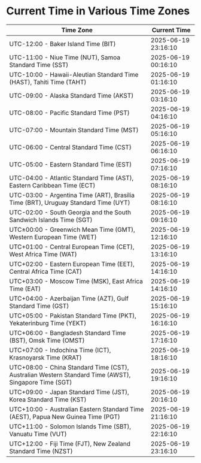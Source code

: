# Current Time in Various Time Zones

| Time Zone | Current Time |
|-----------|--------------|
| UTC-12:00 - Baker Island Time (BIT) | 2025-06-19 23:16:10 |
| UTC-11:00 - Niue Time (NUT), Samoa Standard Time (SST) | 2025-06-19 00:16:10 |
| UTC-10:00 - Hawaii-Aleutian Standard Time (HAST), Tahiti Time (TAHT) | 2025-06-19 01:16:10 |
| UTC-09:00 - Alaska Standard Time (AKST) | 2025-06-19 03:16:10 |
| UTC-08:00 - Pacific Standard Time (PST) | 2025-06-19 04:16:10 |
| UTC-07:00 - Mountain Standard Time (MST) | 2025-06-19 05:16:10 |
| UTC-06:00 - Central Standard Time (CST) | 2025-06-19 06:16:10 |
| UTC-05:00 - Eastern Standard Time (EST) | 2025-06-19 07:16:10 |
| UTC-04:00 - Atlantic Standard Time (AST), Eastern Caribbean Time (ECT) | 2025-06-19 08:16:10 |
| UTC-03:00 - Argentina Time (ART), Brasília Time (BRT), Uruguay Standard Time (UYT) | 2025-06-19 08:16:10 |
| UTC-02:00 - South Georgia and the South Sandwich Islands Time (SGT) | 2025-06-19 09:16:10 |
| UTC±00:00 - Greenwich Mean Time (GMT), Western European Time (WET) | 2025-06-19 12:16:10 |
| UTC+01:00 - Central European Time (CET), West Africa Time (WAT) | 2025-06-19 13:16:10 |
| UTC+02:00 - Eastern European Time (EET), Central Africa Time (CAT) | 2025-06-19 14:16:10 |
| UTC+03:00 - Moscow Time (MSK), East Africa Time (EAT) | 2025-06-19 14:16:10 |
| UTC+04:00 - Azerbaijan Time (AZT), Gulf Standard Time (GST) | 2025-06-19 15:16:10 |
| UTC+05:00 - Pakistan Standard Time (PKT), Yekaterinburg Time (YEKT) | 2025-06-19 16:16:10 |
| UTC+06:00 - Bangladesh Standard Time (BST), Omsk Time (OMST) | 2025-06-19 17:16:10 |
| UTC+07:00 - Indochina Time (ICT), Krasnoyarsk Time (KRAT) | 2025-06-19 18:16:10 |
| UTC+08:00 - China Standard Time (CST), Australian Western Standard Time (AWST), Singapore Time (SGT) | 2025-06-19 19:16:10 |
| UTC+09:00 - Japan Standard Time (JST), Korea Standard Time (KST) | 2025-06-19 20:16:10 |
| UTC+10:00 - Australian Eastern Standard Time (AEST), Papua New Guinea Time (PGT) | 2025-06-19 21:16:10 |
| UTC+11:00 - Solomon Islands Time (SBT), Vanuatu Time (VUT) | 2025-06-19 22:16:10 |
| UTC+12:00 - Fiji Time (FJT), New Zealand Standard Time (NZST) | 2025-06-19 23:16:10 |
